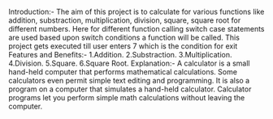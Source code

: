 Introduction:-
                   The aim of this project is to calculate for various functions like addition, substraction, multiplication, division, square, square root for different numbers. Here for different function calling switch case statements are used based upon switch conditions a function will be called. This project gets executed till user enters 7 which is the condition for exit
Features and Benefits:-
                         1.Addition.
                         2.Substraction.
                         3.Multiplication.
                         4.Division.
                         5.Square.
                         6.Square Root.
Explanation:-
                    A calculator is a small hand-held computer that performs mathematical calculations. Some calculators even permit simple text editing and programming. It is also a program on a computer that simulates a hand-held calculator. Calculator programs let you perform simple math calculations without leaving the computer.

